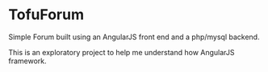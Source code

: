 TofuForum
=========

Simple Forum built using an AngularJS front end and a php/mysql backend.

This is an exploratory project to help me understand how AngularJS framework.
